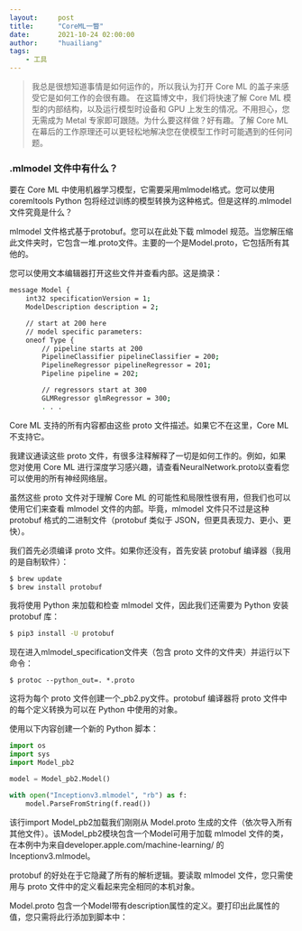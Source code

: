 ```yaml
---
layout:     post
title:      "CoreML一瞥"
date:       2021-10-24 02:00:00
author:     "huailiang"
tags:
    - 工具
---
```




>我总是很想知道事情是如何运作的，所以我认为打开 Core ML 的盖子来感受它是如何工作的会很有趣。
在这篇博文中，我们将快速了解 Core ML 模型的内部结构，以及运行模型时设备和 GPU 上发生的情况。不用担心，您无需成为 Metal 专家即可跟随。为什么要这样做？好有趣。了解 Core ML 在幕后的工作原理还可以更轻松地解决您在使模型工作时可能遇到的任何问题。


### .mlmodel 文件中有什么？


要在 Core ML 中使用机器学习模型，它需要采用mlmodel格式。您可以使用coremltools Python 包将经过训练的模型转换为这种格式。但是这样的.mlmodel文件究竟是什么？

mlmodel 文件格式基于protobuf。您可以在此处下载 mlmodel 规范。当您解压缩此文件夹时，它包含一堆.proto文件。主要的一个是Model.proto，它包括所有其他的。

您可以使用文本编辑器打开这些文件并查看内部。这是摘录：

```sh
message Model {
    int32 specificationVersion = 1;
    ModelDescription description = 2;

    // start at 200 here
    // model specific parameters:
    oneof Type {
        // pipeline starts at 200
        PipelineClassifier pipelineClassifier = 200;
        PipelineRegressor pipelineRegressor = 201;
        Pipeline pipeline = 202;

        // regressors start at 300
        GLMRegressor glmRegressor = 300;
        . . .
```


Core ML 支持的所有内容都由这些 proto 文件描述。如果它不在这里，Core ML 不支持它。

我建议通读这些 proto 文件，有很多注释解释了一切是如何工作的。例如，如果您对使用 Core ML 进行深度学习感兴趣，请查看NeuralNetwork.proto以查看您可以使用的所有神经网络层。

虽然这些 proto 文件对于理解 Core ML 的可能性和局限性很有用，但我们也可以使用它们来查看 mlmodel 文件的内部。毕竟，mlmodel 文件只不过是这种 protobuf 格式的二进制文件（protobuf 类似于 JSON，但更具表现力、更小、更快）。

我们首先必须编译 proto 文件。如果你还没有，首先安装 protobuf 编译器（我用的是自制软件）：



```sh
$ brew update
$ brew install protobuf
```

我将使用 Python 来加载和检查 mlmodel 文件，因此我们还需要为 Python 安装 protobuf 库：

```sh
$ pip3 install -U protobuf
```

现在进入mlmodel_specification文件夹（包含 proto 文件的文件夹）并运行以下命令：

```
$ protoc --python_out=. *.proto
```

这将为每个 proto 文件创建一个_pb2.py文件。protobuf 编译器将 proto 文件中的每个定义转换为可以在 Python 中使用的对象。

使用以下内容创建一个新的 Python 脚本：


```py
import os
import sys
import Model_pb2

model = Model_pb2.Model()

with open("Inceptionv3.mlmodel", "rb") as f:
    model.ParseFromString(f.read())
```

该行import Model_pb2加载我们刚刚从 Model.proto 生成的文件（依次导入所有其他文件）。该Model_pb2模块包含一个Model可用于加载 mlmodel 文件的类，在本例中为来自developer.apple.com/machine-learning/ 的Inceptionv3.mlmodel。

protobuf 的好处在于它隐藏了所有的解析逻辑。要读取 mlmodel 文件，您只需使用与 proto 文件中的定义看起来完全相同的本机对象。

Model.proto 包含一个Model带有description属性的定义。要打印出此属性的值，您只需将此行添加到脚本中：


[i1]: https://blog.csdn.net/u013553529/article/details/80036227
[i2]: https://www.jianshu.com/p/fabaad5486bf
[i3]: https://github.com/huailiang/adb-connect
[i4]: https://developer.huawei.com/consumer/cn/hms/huawei-arengine/
